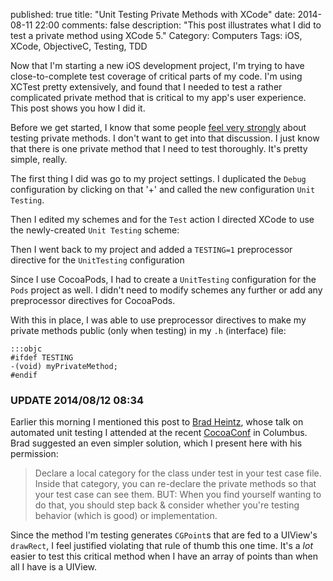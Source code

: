 published: true
title: "Unit Testing Private Methods with XCode"
date: 2014-08-11 22:00
comments: false
description: "This post illustrates what I did to test a private method using XCode 5."
Category: Computers
Tags: iOS, XCode, ObjectiveC, Testing, TDD


Now that I'm starting a new iOS development project, I'm trying to have close-to-complete test coverage of critical parts of my code. I'm using XCTest pretty extensively, and found that I needed to test a rather complicated private method that is critical to my app's user experience. This post shows you how I did it.

<!-- more -->

Before we get started, I know that some people [feel very strongly](http://shoulditestprivatemethods.com/) about testing private methods. I don't want to get into that discussion. I just know that there is one private method that I need to test thoroughly. It's pretty simple, really. 

The first thing I did was go to my project settings. I duplicated the ```Debug``` configuration by clicking on that '+' and called the new configuration ```Unit Testing```.

<!-- ai c /images/2014/08/configurations.png /images/2014/08/configurationsSmall.png 771 271 Build configurations -->

Then I edited my schemes and for the ```Test``` action I directed XCode to use the newly-created ```Unit Testing``` scheme: 

<!-- ai c /images/2014/08/scheme.png /images/2014/08/schemeSmall.png 733 563 Editing Schemes -->

Then I went back to my project and added a ```TESTING=1``` preprocessor directive for the ```UnitTesting``` configuration

<!-- ai c /images/2014/08/preprocessor.png /images/2014/08/preprocessorSmall.png 770 357 Adding Preprocessor Directives -->

Since I use CocoaPods, I had to create a ```UnitTesting``` configuration for the ```Pods``` project as well. I didn't need to modify schemes any further or add any preprocessor directives for CocoaPods. 

With this in place, I was able to use preprocessor directives to make my private methods public (only when testing) in my ```.h``` (interface) file: 

    :::objc
    #ifdef TESTING
    -(void) myPrivateMethod;
    #endif

### UPDATE 2014/08/12 08:34

Earlier this morning I mentioned this post to [Brad Heintz](https://twitter.com/bradheintz), whose talk on automated unit testing I attended at the recent [CocoaConf](http://cocoaconf.com) in Columbus. Brad suggested an even simpler solution, which I present here with his permission: 

> Declare a local category for the class under test in your test case file. Inside that category, you can re-declare the private methods so that your test case can see them. BUT: When you find yourself wanting to do that, you should step back & consider whether you're testing behavior (which is good) or implementation. 

Since the method I'm testing generates ```CGPoint```s that are fed to a UIView's ```drawRect```, I feel justified violating that rule of thumb this one time. It's a *lot* easier to test this critical method when I have an array of points than when all I have is a UIView.
